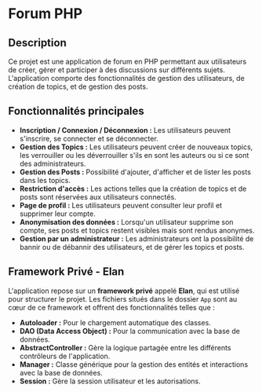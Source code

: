 # Forum PHP

## Description
Ce projet est une application de forum en PHP permettant aux utilisateurs de créer, gérer et participer à des discussions sur différents sujets. L'application comporte des fonctionnalités de gestion des utilisateurs, de création de topics, et de gestion des posts.

## Fonctionnalités principales

- **Inscription / Connexion / Déconnexion :** Les utilisateurs peuvent s'inscrire, se connecter et se déconnecter.
- **Gestion des Topics :** Les utilisateurs peuvent créer de nouveaux topics, les verrouiller ou les déverrouiller s'ils en sont les auteurs ou si ce sont des administrateurs.
- **Gestion des Posts :** Possibilité d'ajouter, d'afficher et de lister les posts dans les topics.
- **Restriction d'accès :** Les actions telles que la création de topics et de posts sont réservées aux utilisateurs connectés.
- **Page de profil :** Les utilisateurs peuvent consulter leur profil et supprimer leur compte.
- **Anonymisation des données :** Lorsqu'un utilisateur supprime son compte, ses posts et topics restent visibles mais sont rendus anonymes.
- **Gestion par un administrateur :** Les administrateurs ont la possibilité de bannir ou de débannir des utilisateurs, et de gérer les topics et posts.

## Framework Privé - Elan

L'application repose sur un **framework privé** appelé **Elan**, qui est utilisé pour structurer le projet. Les fichiers situés dans le dossier `App` sont au cœur de ce framework et offrent des fonctionnalités telles que :

- **Autoloader :** Pour le chargement automatique des classes.
- **DAO (Data Access Object) :** Pour la communication avec la base de données.
- **AbstractController :** Gère la logique partagée entre les différents contrôleurs de l'application.
- **Manager :** Classe générique pour la gestion des entités et interactions avec la base de données.
- **Session :** Gère la session utilisateur et les autorisations.
